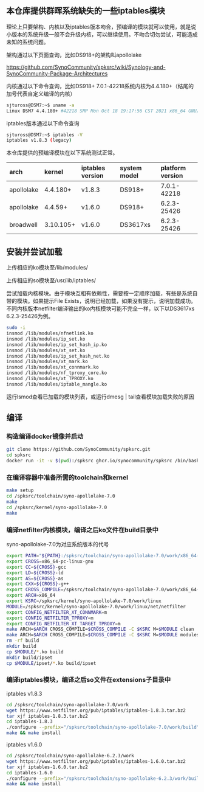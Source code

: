 ## 本仓库提供群晖系统缺失的一些iptables模块

理论上只要架构、内核以及iptables版本吻合，预编译的模块就可以使用，就是说小版本的系统升级一般不会升级内核，可以继续使用。不吻合切勿尝试，可能造成未知的系统问题。

架构通过以下页面查询，比如DS918+的架构叫apollolake

<https://github.com/SynoCommunity/spksrc/wiki/Synology-and-SynoCommunity-Package-Architectures>

内核通过以下命令查询，比如DS918+ 7.0.1-42218系统内核为4.4.180+（结尾的加号代表自定义编译的内核）

```bash
sjtuross@DSM7:~$ uname -a
Linux DSM7 4.4.180+ #42218 SMP Mon Oct 18 19:17:56 CST 2021 x86_64 GNU/Linux synology_apollolake_918+
```

iptables版本通过以下命令查询

```bash
sjtuross@DSM7:~$ iptables -V
iptables v1.8.3 (legacy)
```

本仓库提供的预编译模块在以下系统测试正常。

| arch       | kernel    | iptables version | system model | platform version |
| :--------- | :-------- | :--------------- | :----------- | :--------------- |
| apollolake | 4.4.180+  | v1.8.3           | DS918+       | 7.0.1-42218      |
| apollolake | 4.4.59+   | v1.6.0           | DS918+       | 6.2.3-25426      |
| broadwell  | 3.10.105+ | v1.6.0           | DS3617xs     | 6.2.3-25426      |

## 安装并尝试加载

上传相应的ko模块至/lib/modules/

上传相应的so模块至/usr/lib/iptables/

尝试加载内核模块。由于模块互相有依赖性，需要按一定顺序加载，有些是系统自带的模块。如果提示File Exists，说明已经加载，如果没有提示，说明加载成功。不同内核版本netfilter编译输出的ko内核模块可能不完全一样，以下以DS3617xs 6.2.3-25426为例。

```bash
sudo -i
insmod /lib/modules/nfnetlink.ko
insmod /lib/modules/ip_set.ko
insmod /lib/modules/ip_set_hash_ip.ko
insmod /lib/modules/xt_set.ko
insmod /lib/modules/ip_set_hash_net.ko
insmod /lib/modules/xt_mark.ko
insmod /lib/modules/xt_connmark.ko
insmod /lib/modules/nf_tproxy_core.ko
insmod /lib/modules/xt_TPROXY.ko
insmod /lib/modules/iptable_mangle.ko
```

运行lsmod查看已加载的模块列表，或运行dmesg | tail查看模块加载失败的原因

## 编译

### 构造编译docker镜像并启动

```bash
git clone https://github.com/SynoCommunity/spksrc.git
cd spksrc
docker run -it -v $(pwd):/spksrc ghcr.io/synocommunity/spksrc /bin/bash
```

### 在编译容器中准备所需的toolchain和kernel

```bash
make setup
cd /spksrc/toolchain/syno-apollolake-7.0
make
cd /spksrc/kernel/syno-apollolake-7.0
make
```

### 编译netfilter内核模块，编译之后ko文件在build目录中

syno-apollolake-7.0为对应系统版本的代号

```bash
export PATH="${PATH}:/spksrc/toolchain/syno-apollolake-7.0/work/x86_64-pc-linux-gnu/bin"
export CROSS=x86_64-pc-linux-gnu
export CC=${CROSS}-gcc
export LD=${CROSS}-ld
export AS=${CROSS}-as
export CXX=${CROSS}-g++
export CROSS_COMPILE=/spksrc/toolchain/syno-apollolake-7.0/work/x86_64-pc-linux-gnu/bin/x86_64-pc-linux-gnu-
export ARCH=x86_64
export KSRC=/spksrc/kernel/syno-apollolake-7.0/work/linux
MODULE=/spksrc/kernel/syno-apollolake-7.0/work/linux/net/netfilter
export CONFIG_NETFILTER_XT_CONNMARK=m
export CONFIG_NETFILTER_TPROXY=m
export CONFIG_NETFILTER_XT_TARGET_TPROXY=m
make ARCH=$ARCH CROSS_COMPILE=$CROSS_COMPILE -C $KSRC M=$MODULE clean
make ARCH=$ARCH CROSS_COMPILE=$CROSS_COMPILE -C $KSRC M=$MODULE modules -j 4
rm -rf build
mkdir build
cp $MODULE/*.ko build
mkdir build/ipset
cp $MODULE/ipset/*.ko build/ipset

```

### 编译iptables模块，编译之后so文件在extensions子目录中

iptables v1.8.3

```bash
cd /spksrc/toolchain/syno-apollolake-7.0/work
wget https://www.netfilter.org/pub/iptables/iptables-1.8.3.tar.bz2
tar xjf iptables-1.8.3.tar.bz2
cd iptables-1.8.3
./configure --prefix="/spksrc/toolchain/syno-apollolake-7.0/work/build" --disable-nftables
make && make install
```

iptables v1.6.0

```bash
cd /spksrc/toolchain/syno-apollolake-6.2.3/work
wget https://www.netfilter.org/pub/iptables/iptables-1.6.0.tar.bz2
tar xjf iptables-1.6.0.tar.bz2
cd iptables-1.6.0
./configure --prefix="/spksrc/toolchain/syno-apollolake-6.2.3/work/build" --disable-nftables
make && make install
```
